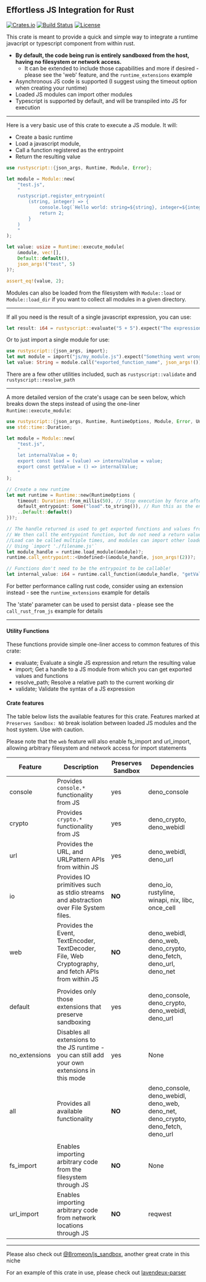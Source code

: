 ## Effortless JS Integration for Rust

[![Crates.io](https://img.shields.io/crates/v/rustyscript.svg)](https://crates.io/crates/rustyscript)
[![Build Status](https://github.com/rscarson/rustyscript/workflows/Rust/badge.svg)](https://github.com/rscarson/rustyscript/actions?workflow=Rust)
[![License](https://img.shields.io/badge/license-MIT-blue.svg)](https://raw.githubusercontent.com/rscarson/rustyscript/master/LICENSE)

<!-- cargo-rdme start -->

This crate is meant to provide a quick and simple way to integrate a runtime javacript or typescript component from within rust.

- **By default, the code being run is entirely sandboxed from the host, having no filesystem or network access.**
    - It can be extended to include those capabilities and more if desired - please see the 'web' feature, and the `runtime_extensions` example
- Asynchronous JS code is supported (I suggest using the timeout option when creating your runtime)
- Loaded JS modules can import other modules
- Typescript is supported by default, and will be transpiled into JS for execution

----

Here is a very basic use of this crate to execute a JS module. It will:
- Create a basic runtime
- Load a javascript module,
- Call a function registered as the entrypoint
- Return the resulting value
```rust
use rustyscript::{json_args, Runtime, Module, Error};

let module = Module::new(
    "test.js",
    "
    rustyscript.register_entrypoint(
        (string, integer) => {
            console.log(`Hello world: string=${string}, integer=${integer}`);
            return 2;
        }
    )
    "
);

let value: usize = Runtime::execute_module(
    &module, vec![],
    Default::default(),
    json_args!("test", 5)
)?;

assert_eq!(value, 2);
```

Modules can also be loaded from the filesystem with `Module::load` or `Module::load_dir` if you want to collect all modules in a given directory.

----

If all you need is the result of a single javascript expression, you can use:
```rust
let result: i64 = rustyscript::evaluate("5 + 5").expect("The expression was invalid!");
```

Or to just import a single module for use:
```rust
use rustyscript::{json_args, import};
let mut module = import("js/my_module.js").expect("Something went wrong!");
let value: String = module.call("exported_function_name", json_args!()).expect("Could not get a value!");
```

There are a few other utilities included, such as `rustyscript::validate` and `rustyscript::resolve_path`

----

A more detailed version of the crate's usage can be seen below, which breaks down the steps instead of using the one-liner `Runtime::execute_module`:
```rust
use rustyscript::{json_args, Runtime, RuntimeOptions, Module, Error, Undefined};
use std::time::Duration;

let module = Module::new(
    "test.js",
    "
    let internalValue = 0;
    export const load = (value) => internalValue = value;
    export const getValue = () => internalValue;
    "
);

// Create a new runtime
let mut runtime = Runtime::new(RuntimeOptions {
    timeout: Duration::from_millis(50), // Stop execution by force after 50ms
    default_entrypoint: Some("load".to_string()), // Run this as the entrypoint function if none is registered
    ..Default::default()
})?;

// The handle returned is used to get exported functions and values from that module.
// We then call the entrypoint function, but do not need a return value.
//Load can be called multiple times, and modules can import other loaded modules
// Using `import './filename.js'`
let module_handle = runtime.load_module(&module)?;
runtime.call_entrypoint::<Undefined>(&module_handle, json_args!(2))?;

// Functions don't need to be the entrypoint to be callable!
let internal_value: i64 = runtime.call_function(&module_handle, "getValue", json_args!())?;
```

For better performance calling rust code, consider using an extension instead - see the `runtime_extensions` example for details

The 'state' parameter can be used to persist data - please see the `call_rust_from_js` example for details

----

#### Utility Functions
These functions provide simple one-liner access to common features of this crate:
- evaluate; Evaluate a single JS expression and return the resulting value
- import; Get a handle to a JS module from which you can get exported values and functions
- resolve_path; Resolve a relative path to the current working dir
- validate; Validate the syntax of a JS expression

#### Crate features
The table below lists the available features for this crate. Features marked at `Preserves Sandbox: NO` break isolation between loaded JS modules and the host system.
Use with caution.

Please note that the `web` feature will also enable fs_import and url_import, allowing arbitrary filesystem and network access for import statements

| Feature     | Description                                                                                       | Preserves Sandbox | Dependencies                                                                   |
|-------------|---------------------------------------------------------------------------------------------------|------------------|---------------------------------------------------------------------------------|
|console      |Provides `console.*` functionality from JS                                                         |yes               |deno_console                                                                     |
|crypto       |Provides `crypto.*` functionality from JS                                                          |yes               |deno_crypto, deno_webidl                                                         |
|url          |Provides the URL, and URLPattern APIs from within JS                                               |yes               |deno_webidl, deno_url                                                            |
|io           |Provides IO primitives such as stdio streams and abstraction over File System files.               |**NO**            |deno_io, rustyline, winapi, nix, libc, once_cell
|web          |Provides the Event, TextEncoder, TextDecoder, File, Web Cryptography, and fetch APIs from within JS|**NO**            |deno_webidl, deno_web, deno_crypto, deno_fetch, deno_url, deno_net               |
|             |                                                                                                   |                  |                                                                                 |
|default      |Provides only those extensions that preserve sandboxing                                            |yes               |deno_console, deno_crypto, deno_webidl, deno_url                                 |
|no_extensions|Disables all extensions to the JS runtime - you can still add your own extensions in this mode     |yes               |None                                                                             |
|all          |Provides all available functionality                                                               |**NO**            |deno_console, deno_webidl, deno_web, deno_net, deno_crypto, deno_fetch, deno_url |
|             |                                                                                                   |                  |                                                                                 |
|fs_import    | Enables importing arbitrary code from the filesystem through JS                                   |**NO**            |None                                                                             |
|url_import   | Enables importing arbitrary code from network locations through JS                                |**NO**            |reqwest                                                                          |
----

Please also check out [@Bromeon/js_sandbox](https://github.com/Bromeon/js-sandbox), another great crate in this niche

For an example of this crate in use, please check out [lavendeux-parser](https://github.com/rscarson/lavendeux-parser)

<!-- cargo-rdme end -->
